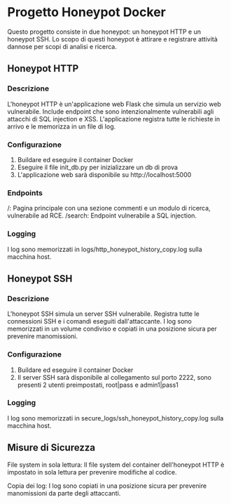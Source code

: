 # Progetto Honeypot Docker
Questo progetto consiste in due honeypot: un honeypot HTTP e un honeypot SSH. Lo scopo di questi honeypot è attirare e registrare attività dannose per scopi di analisi e ricerca.

## Honeypot HTTP

### Descrizione
L'honeypot HTTP è un'applicazione web Flask che simula un servizio web vulnerabile. Include endpoint che sono intenzionalmente vulnerabili agli attacchi di SQL injection e XSS. L'applicazione registra tutte le richieste in arrivo e le memorizza in un file di log.

### Configurazione
1. Buildare ed eseguire il container Docker
2. Eseguire il file init_db.py per inizializzare un db di prova
3. L'applicazione web sarà disponibile su http://localhost:5000

### Endpoints
/: Pagina principale con una sezione commenti e un modulo di ricerca, vulnerabile ad RCE.
/search: Endpoint vulnerabile a SQL injection.

### Logging
I log sono memorizzati in logs/http_honeypot_history_copy.log sulla macchina host.

## Honeypot SSH

### Descrizione
L'honeypot SSH simula un server SSH vulnerabile. Registra tutte le connessioni SSH e i comandi eseguiti dall'attaccante. I log sono memorizzati in un volume condiviso e copiati in una posizione sicura per prevenire manomissioni.

### Configurazione
1. Buildare ed eseguire il container Docker
2. Il server SSH sarà disponibile al collegamento sul porto 2222, sono presenti 2 utenti preimpostati, root|pass e admin1|pass1

### Logging
I log sono memorizzati in secure_logs/ssh_honeypot_history_copy.log sulla macchina host.

## Misure di Sicurezza
File system in sola lettura: Il file system del container dell'honeypot HTTP è impostato in sola lettura per prevenire modifiche al codice.

Copia dei log: I log sono copiati in una posizione sicura per prevenire manomissioni da parte degli attaccanti.

